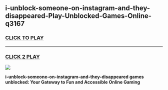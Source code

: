 
## i-unblock-someone-on-instagram-and-they-disappeared-Play-Unblocked-Games-Online-q3167
<h3>
<a href="https://premium76.site?title=i-unblock-someone-on-instagram-and-they-disappeared&ref=25A">CLICK TO PLAY</a></h3>
<hr>

<h3>
<a href="https://premium76.site?title=i-unblock-someone-on-instagram-and-they-disappeared&ref=25A">CLICK 2 PLAY</a>
  
</h3>

<a href="https://premium76.site?title=i-unblock-someone-on-instagram-and-they-disappeared&ref=25A"><img src="https://clearcache.store/games.png"></a>


**i-unblock-someone-on-instagram-and-they-disappeared games unblocked: Your Gateway to Fun and Accessible Online Gaming**
